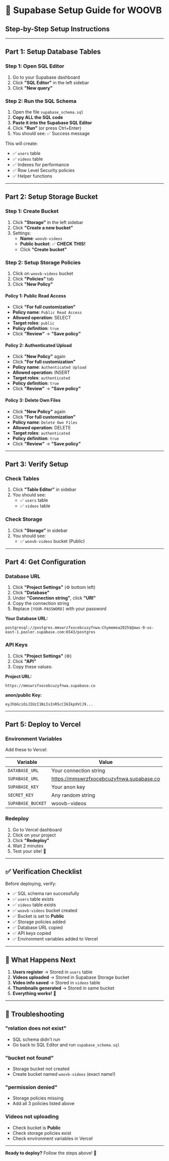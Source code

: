 # 🚀 Supabase Setup Guide for WOOVB

## Step-by-Step Setup Instructions

---

## Part 1: Setup Database Tables

### Step 1: Open SQL Editor
1. Go to your Supabase dashboard
2. Click **"SQL Editor"** in the left sidebar
3. Click **"New query"**

### Step 2: Run the SQL Schema
1. Open the file `supabase_schema.sql`
2. **Copy ALL the SQL code**
3. **Paste it into the Supabase SQL Editor**
4. Click **"Run"** (or press Ctrl+Enter)
5. You should see: ✅ Success message

This will create:
- ✅ `users` table
- ✅ `videos` table  
- ✅ Indexes for performance
- ✅ Row Level Security policies
- ✅ Helper functions

---

## Part 2: Setup Storage Bucket

### Step 1: Create Bucket
1. Click **"Storage"** in the left sidebar
2. Click **"Create a new bucket"**
3. Settings:
   - **Name**: `woovb-videos`
   - **Public bucket**: ✅ **CHECK THIS!**
   - Click **"Create bucket"**

### Step 2: Setup Storage Policies
1. Click on `woovb-videos` bucket
2. Click **"Policies"** tab
3. Click **"New Policy"**

#### Policy 1: Public Read Access
- Click **"For full customization"**
- **Policy name**: `Public Read Access`
- **Allowed operation**: SELECT
- **Target roles**: `public`
- **Policy definition**: `true`
- Click **"Review"** → **"Save policy"**

#### Policy 2: Authenticated Upload
- Click **"New Policy"** again
- Click **"For full customization"**
- **Policy name**: `Authenticated Upload`
- **Allowed operation**: INSERT
- **Target roles**: `authenticated`
- **Policy definition**: `true`
- Click **"Review"** → **"Save policy"**

#### Policy 3: Delete Own Files
- Click **"New Policy"** again
- Click **"For full customization"**
- **Policy name**: `Delete Own Files`
- **Allowed operation**: DELETE
- **Target roles**: `authenticated`
- **Policy definition**: `true`
- Click **"Review"** → **"Save policy"**

---

## Part 3: Verify Setup

### Check Tables
1. Click **"Table Editor"** in sidebar
2. You should see:
   - ✅ `users` table
   - ✅ `videos` table

### Check Storage
1. Click **"Storage"** in sidebar
2. You should see:
   - ✅ `woovb-videos` bucket (Public)

---

## Part 4: Get Configuration

### Database URL
1. Click **"Project Settings"** (⚙️ bottom left)
2. Click **"Database"**
3. Under **"Connection string"**, click **"URI"**
4. Copy the connection string
5. Replace `[YOUR-PASSWORD]` with your password

**Your Database URL:**
```
postgresql://postgres.mmswrzfxocebcuzyfnwa:Chymemea2025$@aws-0-us-east-1.pooler.supabase.com:6543/postgres
```

### API Keys
1. Click **"Project Settings"** (⚙️)
2. Click **"API"**
3. Copy these values:

**Project URL:**
```
https://mmswrzfxocebcuzyfnwa.supabase.co
```

**anon/public Key:**
```
eyJhbGciOiJIUzI1NiIsInR5cCI6IkpXVCJ9...
```

---

## Part 5: Deploy to Vercel

### Environment Variables
Add these to Vercel:

| Variable | Value |
|----------|-------|
| `DATABASE_URL` | Your connection string |
| `SUPABASE_URL` | https://mmswrzfxocebcuzyfnwa.supabase.co |
| `SUPABASE_KEY` | Your anon key |
| `SECRET_KEY` | Any random string |
| `SUPABASE_BUCKET` | woovb-videos |

### Redeploy
1. Go to Vercel dashboard
2. Click on your project
3. Click **"Redeploy"**
4. Wait 2 minutes
5. Test your site! 🎉

---

## ✅ Verification Checklist

Before deploying, verify:

- ✅ SQL schema ran successfully
- ✅ `users` table exists
- ✅ `videos` table exists
- ✅ `woovb-videos` bucket created
- ✅ Bucket is set to **Public**
- ✅ Storage policies added
- ✅ Database URL copied
- ✅ API keys copied
- ✅ Environment variables added to Vercel

---

## 🎯 What Happens Next

1. **Users register** → Stored in `users` table
2. **Videos uploaded** → Stored in Supabase Storage bucket
3. **Video info saved** → Stored in `videos` table
4. **Thumbnails generated** → Stored in same bucket
5. **Everything works!** 🎉

---

## 🐛 Troubleshooting

### "relation does not exist"
- SQL schema didn't run
- Go back to SQL Editor and run `supabase_schema.sql`

### "bucket not found"
- Storage bucket not created
- Create bucket named `woovb-videos` (exact name!)

### "permission denied"
- Storage policies missing
- Add all 3 policies listed above

### Videos not uploading
- Check bucket is **Public**
- Check storage policies exist
- Check environment variables in Vercel

---

**Ready to deploy?** Follow the steps above! 🚀

